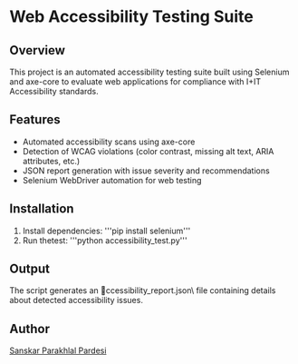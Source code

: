 ﻿# Web Accessibility Testing Suite
## Overview
This project is an automated accessibility testing suite built using Selenium and axe-core to evaluate web applications for compliance with I+IT Accessibility standards.
## Features
- Automated accessibility scans using axe-core
- Detection of WCAG violations (color contrast, missing alt text, ARIA attributes, etc.)
- JSON report generation with issue severity and recommendations
- Selenium WebDriver automation for web testing
## Installation
1. Install dependencies: '''pip install selenium'''
2. Run thetest: '''python accessibility_test.py'''
## Output
The script generates an \ccessibility_report.json\ file containing details about detected accessibility issues.
## Author
[Sanskar Parakhlal Pardesi](https://github.com/sppardesi75)
